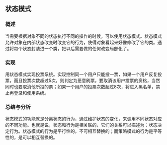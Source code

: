 ## 状态模式

### 概述
当需要根据对象不同的状态执行不同的操作的时候，可以使用状态模式。状态模式允许对象在内部状态改变时改变它的行为，使得对象看起来好像修改了它的类。通过将每个状态封装进一个类，把以后需要做的任何改变局部化了。

### 实现
用状态模式实现投票系统。实现控制同一个用户只能投一票，如果一个用户反复投票，而且投票次数超过5次，则判定为恶意刷票，要取消该用户投票的资格，当然同时也要取消他所投的票；如果一个用户的投票次数超过8次，将进入黑名单，禁止再登录和使用系统。

### 总结与分析
状态模式的功能就是分离状态的行为，通过维护状态的变化，来调用不同状态对应的不同功能。也就是说，状态和行为是相关联的，它们的关系可以描述为：状态决定行为。状态模式的行为是平行性的，不可相互替换的；而策略模式的行为是平等性的，是可以相互替换的。
